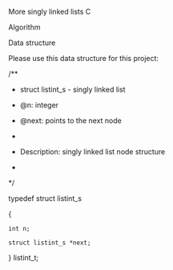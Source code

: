 More singly linked lists
C

Algorithm

Data structure

Please use this data structure for this project:



/**

 * struct listint_s - singly linked list

 * @n: integer

 * @next: points to the next node

 *

 * Description: singly linked list node structure

 * 

 */

typedef struct listint_s

{

    int n;

    struct listint_s *next;

} listint_t;

